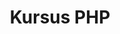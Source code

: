 ---
layout:   certificate
title:    "Kursus PHP"
slug:     progate-php
category: progate
issuer:   "Progate Indonesia"
---